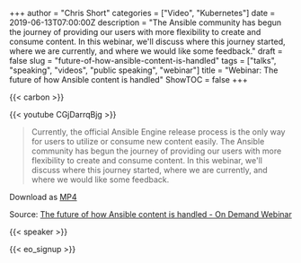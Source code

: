 +++
author = "Chris Short"
categories = ["Video", "Kubernetes"]
date = 2019-06-13T07:00:00Z
description = "The Ansible community has begun the journey of providing our users with more flexibility to create and consume content. In this webinar, we'll discuss where this journey started, where we are currently, and where we would like some feedback."
draft = false
slug = "future-of-how-ansible-content-is-handled"
tags = ["talks", "speaking", "videos", "public speaking", "webinar"]
title = "Webinar: The future of how Ansible content is handled"
ShowTOC = false
+++

{{< carbon >}}

{{< youtube CGjDarrqBjg >}}

> Currently, the official Ansible Engine release process is the only way for users to utilize or consume new content easily. The Ansible community has begun the journey of providing our users with more flexibility to create and consume content. In this webinar, we'll discuss where this journey started, where we are currently, and where we would like some feedback.

Download as [MP4](https://c.chrisshort.net/file/chrisshort/2019-06-13+10.03-The-future-of-how-Ansible-content-is-handled.mp4)

Source: [The future of how Ansible content is handled - On Demand Webinar](https://www.ansible.com/resources/webinars-training/collections-future-of-how-ansible-content-is-handled)

{{< speaker >}}

{{< eo_signup >}}
